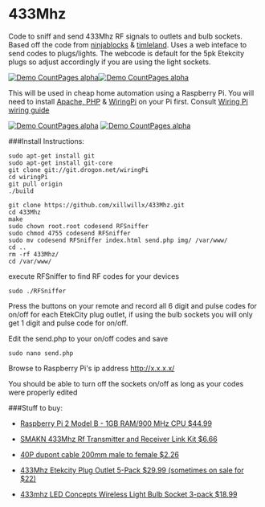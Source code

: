 # 433Mhz
Code to sniff and send 433Mhz RF signals to outlets and bulb sockets. Based off the code from [ninjablocks](https://github.com/ninjablocks/433Utils) & [timleland](https://github.com/timleland/rfoutlet). Uses a web inteface to send codes to plugs/lights. The webcode is default for the 5pk Etekcity plugs so adjust accordingly if you are using the light sockets.

[![Demo CountPages alpha](http://i.imgur.com/dRGI0ZM.gif)](https://www.youtube.com/watch?v=wn9a_41_9YY)[![Demo CountPages alpha](http://i.imgur.com/wCecQQpt.jpg)](http://i.imgur.com/wCecQQpt.jpg)  

This will be used in cheap home automation using a Raspberry Pi.  You will need to install [Apache, PHP](http://www.raspberrypi.org/documentation/remote-access/web-server/apache.md) & [WiringPi](https://projects.drogon.net/raspberry-pi/wiringpi/download-and-install) on your Pi first. 
 Consult [Wiring Pi wiring guide](https://projects.drogon.net/raspberry-pi/wiringpi/pins/)
 
[![Demo CountPages alpha](http://i.imgur.com/FfZB7Se.jpg)](http://i.imgur.com/FfZB7Se.jpg) [![Demo CountPages alpha](http://i.imgur.com/B6EntoDm.png)](http://i.imgur.com/B6EntoDm.png)  

###Install Instructions: 
```
sudo apt-get install git
sudo apt-get install git-core
git clone git://git.drogon.net/wiringPi
cd wiringPi
git pull origin
./build

git clone https://github.com/xillwillx/433Mhz.git 
cd 433Mhz
make
sudo chown root.root codesend RFSniffer
sudo chmod 4755 codesend RFSniffer
sudo mv codesend RFSniffer index.html send.php img/ /var/www/
cd ..
rm -rf 433Mhz/
cd /var/www/
```
execute RFSniffer to find RF codes for your devices
```
sudo ./RFSniffer
```

Press the buttons on your remote and record all 6 digit and pulse codes for on/off for each EtekCity plug outlet, if using the bulb sockets you will only get 1 digit and pulse code for on/off.

Edit the send.php to your on/off codes and save 
```
sudo nano send.php
```

Browse to Raspberry Pi's ip address http://x.x.x.x/

You should be able to turn off the sockets on/off as long as your codes were properly edited

###Stuff to buy:
- [Raspberry Pi 2 Model B - 1GB RAM/900 MHz CPU $44.99](http://amzn.to/1e2pbgO)

- [SMAKN 433Mhz Rf Transmitter and Receiver Link Kit $6.66](http://amzn.to/1E6wtoC)  

- [40P dupont cable 200mm male to female $2.26](http://amzn.to/1E6AOYM)

- [433Mhz Etekcity Plug Outlet 5-Pack $29.99 (sometimes on sale for $22)](http://amzn.to/1ICejS6)

- [433mhz LED Concepts Wireless Light Bulb Socket 3-pack $18.99](http://amzn.to/1IyRBf4)
